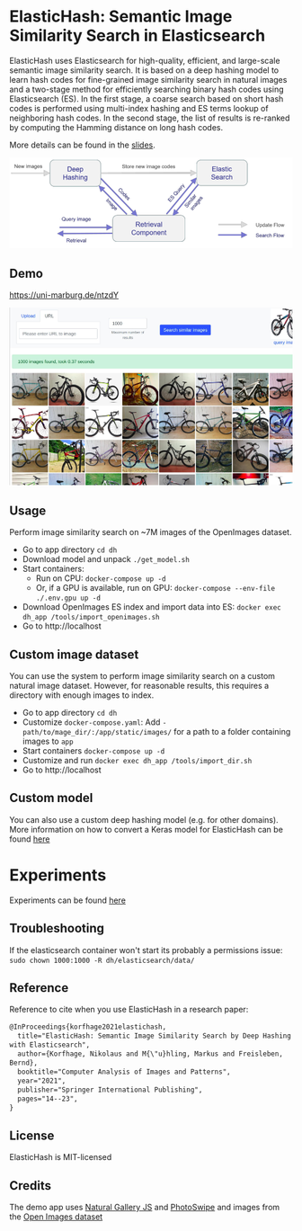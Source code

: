 # ElasticHash: Semantic Image Similarity Search in Elasticsearch

ElasticHash uses Elasticsearch for high-quality, efficient, and large-scale semantic image similarity search. 
It is based on a deep hashing model to learn hash codes for fine-grained image similarity search in natural images and a
two-stage method for efficiently searching binary hash codes using Elasticsearch (ES). 
In the first stage, a coarse search based on short hash codes is performed using multi-index hashing and ES terms lookup 
of neighboring hash codes. In the second stage, the list of results is re-ranked by computing the Hamming distance on 
long hash codes.

More details can be found in the [slides](/ElasticHash_slides.pdf).

![System](images/system.png)

## Demo 

https://uni-marburg.de/ntzdY

![Demo](images/demo.png)

## Usage

Perform image similarity search on ~7M images of the OpenImages dataset.

* Go to app directory `cd dh`
* Download model and unpack `./get_model.sh`
* Start containers:
    - Run on CPU: `docker-compose up -d`
    - Or, if a GPU is available, run on GPU: `docker-compose --env-file ./.env.gpu up -d`
* Download OpenImages ES index and import data into ES: `docker exec dh_app /tools/import_openimages.sh`
* Go to http://localhost

## Custom image dataset

You can use the system to perform image similarity search on a custom natural image dataset. However, for reasonable 
results, this requires a directory with enough images to index.

* Go to app directory `cd dh`
* Customize `docker-compose.yaml`: Add `- path/to/mage_dir/:/app/static/images/` for a path to a folder containing images
  to `app`
* Start containers `docker-compose up -d`
* Customize and run `docker exec dh_app /tools/import_dir.sh`
* Go to http://localhost

## Custom model

You can also use a custom deep hashing model (e.g. for other domains). More information on how to convert a Keras model for 
ElasticHash can be found [here](/model/README.md)

# Experiments

Experiments can be found [here](/experiments/README.md)

## Troubleshooting

If the elasticsearch container won't start its probably a permissions issue: `sudo chown 1000:1000 -R dh/elasticsearch/data/`

## Reference

Reference to cite when you use ElasticHash in a research paper:

```
@InProceedings{korfhage2021elastichash,
  title="ElasticHash: Semantic Image Similarity Search by Deep Hashing with Elasticsearch",
  author={Korfhage, Nikolaus and M{\"u}hling, Markus and Freisleben, Bernd},
  booktitle="Computer Analysis of Images and Patterns",
  year="2021",
  publisher="Springer International Publishing",
  pages="14--23",
}
```

## License

ElasticHash is MIT-licensed

## Credits

The demo app uses [Natural Gallery JS](https://github.com/Ecodev/natural-gallery-js) and
[PhotoSwipe](https://photoswipe.com/) and images from the 
[Open Images dataset](https://storage.googleapis.com/openimages/web/index.html)

